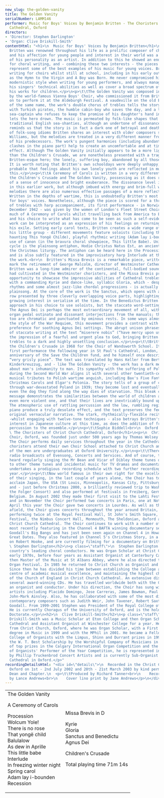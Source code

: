 ```yaml
---
new_slug: the-golden-vanity
title: The Golden Vanity
serialNumber: LAMM146
performer: Music for Boys' Voices by Benjamin Britten - The Choristers of Christ Church
  Cathedral, Oxford
directors:
- 'Director: Stephen Darlington'
- 'Organ: Clive Driskill-Smith'
contentHtml: "<h1>\n  Music for Boys' Voices by Benjamin Britten</h1>\n<p>\n  Benjamin
  Britten was renowned throughout his life as a prolific composer of children's music,
  and his affection for young people and interest in their world was a defining characteristic
  of his personality as an artist. In addition to this he showed an enduring affinity
  for choral writing, and - combining these two interests - the pieces on this disc
  represent some of the best examples of his music for young voices. Britten began
  writing for choirs whilst still at school, including in his early output such works
  as the Hymn to the Virgin and A Boy was Born. He never compromised his often highly
  modernistic style when writing for young performers, and always managed to challenge
  his singers' technical abilities as well as cover a broad spectrum of emotions in
  his works for children.</p>\n<p>\t\tThe Golden Vanity was composed in 1966 for performance
  by the world-famous Vienna Boys' Choir, who commissioned it from Britten and went
  on to perform it at the Aldeburgh Festival. A vaudeville on the old English ballad
  of the same name, the work's double chorus of trebles tells the story of a sea battle
  with Turkish pirates, the humble cabin-boy who saves the day, and a treacherous
  sea-captain who refuses to keep the promise of his daughter's hand in marriage and
  lets the hero drown. The music is permeated by folk-like shapes that bring to mind
  traditional English sea-shanties, although an undertone of dissonance and chromaticism
  reminds us that the story is in fact a dark one of betrayal and death. In his use
  of folk-song idioms Britten shares an interest with older composers such as Vaughan
  Williams, but the melodies are treated in a very different manner from the style
  of his predecessors. The work's pungent harmonies (including abundant semitonal
  clashes in the piano part) help to create an uncomfortable and at times even raucous
  effect. Although The Golden Vanity initially appears to be a more lighthearted work
  than the Children's Crusade, we are nonetheless presented with a tragic, typically
  Britten-esque hero; the lonely, suffering boy, abandoned by all those around him.
  It is worth noting that Britten's own schooldays were deeply unhappy, and it is
  probable that feelings about his own lonely youth are reflected in music such as
  this.</p>\n<p>\t\tA Ceremony of Carols is written in a very different vein from
  the Children's Crusade and The Golden Vanity, possessing as it does rather more
  of a sense of innocence and bright exuberance. The dissonance level is much lower
  in this earlier work, but although imbued with energy and brim-full with singable
  melodies there are also numerous effective passages of a more reflective nature.
  Written in the depths of wartime, this is undoubtedly Britten's most famous work
  for boys' voices. Nonetheless, although the piece is scored for a three-part choir
  of trebles with harp accompaniment, its first performance - in Norwich Castle in
  December 1942 - was given by the women of London's Fleet Street Choir. Britten composed
  much of A Ceremony of Carols whilst travelling back from America to England by ship,
  and his choice to write what has come to be seen as such a self-evidently “English”
  work can be interpreted as an expression of his feelings on returning home after
  his exile. Setting early carol texts, Britten creates a wide range of effects from
  his little group - different movements feature soloists (including the particularly
  haunting This Yongë Childe), playful rhythmic writing (Adam lay i-bounden) and the
  use of canon (in the bravura choral showpiece, This little Babe). Unifying the whole
  cycle is the plainsong antiphon, Hodie Christus Natus Est, an ancient chant from
  the Christmas liturgy. The antiphon can be heard here in the Procession and Recession,
  and is also subtly featured in the improvisatory harp Interlude at the heart of
  the work.<br>\n  Britten's Missa Brevis is a remarkable piece, written in 1959 to
  mark the retirement of George Malcolm, director of Westminster Cathedral Choir.
  Britten was a long-time admirer of the continental, full-bodied sound that Malcolm
  had cultivated in the Westminster choristers, and the Missa Brevis provides ample
  opportunity to showcase the impressive abilities of Cathedral trebles. It opens
  with a commanding Kyrie and dance-like, syllabic Gloria, which - despite its vital
  rhythms and some almost jazz-like chordal progressions - is actually based on medieval
  plainsong. At the core of the work is the Sanctus, which opens with a full twelve-note
  row presented by three cleverly overlapping voice parts, highlighting Britten's
  growing interest in serialism at the time. In the Benedictus Britten takes the traditional
  approach in his choice to use soloists, but the staccato word-setting is very unusual.
  The Agnus Dei is perhaps the most extraordinary movement of all, with its menacing
  organ pedal ostinato and dissonant interjections from the manuals; the melodic phrases
  too are chromatic and punctuated by ominous rests. In some ways almost prefiguring
  the style of the War Requiem, this movement provides a contrast with many composers'
  preference for soothing Agnus Dei settings. The abrupt unison phrases and return
  of staccato writing at the text “miserere nobis” (“have mercy upon us”) enhance
  the impression of a fearful and urgent plea to God, bringing Britten's mass for
  trebles to a dark and highly unsettling conclusion.</p>\n<p>\t\tBritten composed
  the Children's Crusade in 1968 for the Choir of Wandsworth School. It received its
  first performance the following year in St Paul's Cathedral, London, on the fiftieth
  anniversary of the Save the Children fund, and he himself once described it as a
  “very grisly piece”. The text was translated by Hans Keller from Bertolt Brecht's
  Kinderkreuzzug, and - like The Golden Vanity - the work has a dark message to deliver
  about man's inhumanity to man. Its sympathy with the suffering of Polish children
  during the Second World War aligns it with several other twentieth-century English
  musical tributes to Polish wartime anguish, including Bax's Five Fantasies on Polish
  Christmas Carols and Elgar's Polonia. The story tells of a group of children wandering
  through war-devastated Poland in 1939; they become lost and eventually perish, and
  even the dog they find along the way dies of starvation. This bleak concert-opera's
  message demonstrates the similarities between the world of children and our own,
  even more violent one, and that their lives are inextricably bound up in our conflicts.
  The atmospheric use of rattling percussion and the low, rumbling registers of the
  piano produce a truly desolate effect, and the text preserves the feel of Brecht's
  original vernacular narrative. The stark, rhythmically-flexible recitative style
  -whilst engaging with twelve-tone techniques - also betrays Britten's burgeoning
  interest in Japanese culture at this time, as does the addition of free-sounding
  percussion to the ensemble.</p>\n<p>\t\tSophie Biddell<br>\n  Oxford 2003</p>\n<h1>\n
  \ The Choristers of Christ Church Cathedral, Oxford</h1>\n<p>\n  Christ Church Cathedral
  Choir, Oxford, was founded just under 500 years ago by Thomas Wolsey and Henry VIII.
  The Choir performs daily services throughout the year in the Cathedral. The boy
  choristers attend their own Choir School attached to Christ Church and about half
  of the men are undergraduates at Oxford University.</p>\n<p>\t\tThere are regular
  radio broadcasts of Evensong, Concerts and Services. And of course, the Choir is
  heard regularly singing the Mr Bean and Vicar of Dibley theme tunes on TV, in addition
  to other theme tunes and incidental music for TV dramas and documentaries. The Choir
  undertakes a prodigious recording schedule with two further recordings due this
  year.</p>\n<p>\t\tNow world famous in their own right for the excellence and versatility
  of their singing, in the last couple of years alone, the Choir has toured to great
  acclaim Japan, the USA (St Louis, Minneapolis, Kansas City, Pittsburgh and Chicago
  and - just before Christmas 2000, a brilliantly reviewed trip to Washington with
  the Folger Consort) and also performed at festivals in Freiberg, Germany and Antwerp,
  Belgium. In August 2002 they made their first visit to the Lahti Festival, Finland,
  and in November the Choir performed two concerts in Paris, one at Notre Dame. In
  April this year the Choir gave two concerts in Lourdes. As well as these tours further
  afield, the Choir gives concerts throughout the year around Britain, this last year
  performing twice at the Royal Festival Hall, St John's Smith Square, the Aldeburgh
  Festival, the Nimbus Concert Hall, Monmouth, The Sheldonian, Oxford and of course,
  Christ Church Cathedral. The Choir continues to work with a number of TV producers,
  most recently featuring in the Channel 4 BAFTA winning documentary series, Howard
  Goodall's Big Bangs and has just been seen again on Channel 4 in Howard Goodall's
  Great Dates. They also featured in Channel 5's Christmas Story, in a documentary
  on Robert Hooke, and are currently filming for a documentary on Britten.</p>\n<h2>\n
  \ Stephen Darlington</h2>\n<p class=\"staff\">\n  Stephen Darlington is one of the
  country's leading choral conductors. He was Organ Scholar at Christ Church in the
  early 1970s, before four years as Assistant Organist at Canterbury Cathedral and
  then Master of the Music at St Albans Abbey, where he also directed the International
  Organ Festival. In 1985 he returned to Christ Church as Organist and Tutor in Music.
  Since then he has divided his time between establishing the College as an acknowledged
  centre of academic musical excellence, and maintaining the highest choral traditions
  of the Church of England in Christ Church Cathedral. An extensive discography includes
  several award-winning CDs. He has travelled worldwide both with the Choir and as
  an organist and conductor. Under his direction, the Choir has sung with many great
  artists including Placido Domingo, Jose Carreras, James Bowman, Paul Whelan and
  John-Mark Ainsley. Also, he has collaborated with some of the most distinguished
  contemporary composers such as Judith Weir, John Tavener, Robert Saxton and Howard
  Goodall. From 1999-2001 Stephen was President of the Royal College of Organists.
  He is currently Choragus of the University of Oxford, and is the holder of a Lambeth
  Doctorate.</p>\n<h2>\n  Clive Driskill-Smith</h2>\n<p class=\"staff\">\n  Clive
  Driskill-Smith was a Music Scholar at Eton College and then Organ Scholar at Winchester
  Cathedral and Assistant Organist at Winchester College for a year. He graduated
  from Christ Church, Oxford, where he was Organ Scholar, with a First Class Honours
  degree in Music in 1999 and with the MPhil in 2001. He became a Fellow of the Royal
  College of Organists with the Limpus, Shinn and Durrant prizes in 1998 and was awarded
  the W. T. Best Scholarship by the Worshipful Company of Musicians in 2002. Winner
  of top prizes in the Calgary International Organ Competition and the Royal College
  of Organists' Performer of the Year Competition, he is represented in North America
  by Phillip Truckenbrod Concert Artists and is currently Sub-Organist of Christ Church
  Cathedral in Oxford.</p>"
recordingDetailsHtml: "<div id=\"details\">\n  Recorded in the Christ Church Cathedral,
  Oxford on 1st - 2nd July 2002 and 20th - 21st March 2003 by kind permission of the
  Dean and Chapter.\n  <p>\t\tProduced by Richard Tanner<br>\n    Recorded and edited
  by Lance Andrews<br>\n    Cover lino print by Jane Andrews</p>\n</div>"
---
```


<table class="tracktable">
  <tbody>
    <tr>
      <td class="column1">
        <span class="composer">The Golden Vanity</span>
        <p>
          <span class="composer">A Ceremony of Carols</span></p>
        <p>
          <span class="trackname">Procession<br>
            Wolcum Yole!<br>
            There is no rose<br>
            That yongë child<br>
            Balulalow<br>
            As dew in Aprille<br>
            This little babe<br>
            Interlude<br>
            In freezing winter night<br>
            Spring carol<br>
            Adam lay i-bounden<br>
            Recession</span></p>
      </td>
      <td class="column2">
        <span class="composer">Missa Brevis in D</span>
        <p>
          <span class="trackname">Kyrie<br>
            Gloria</span><br>
          <span class="trackname"> Sanctus and Benedictu<br>
            Agnus Dei</span></p>
        <p>
          <span class="composer">Children's Crusade</span></p>
        <p>						<span id="playingtime">Total playing time 71m 14s</span></p>
      </td>
    </tr>
  </tbody>
</table>
